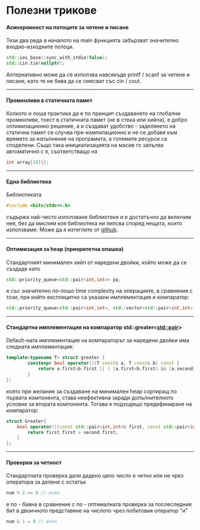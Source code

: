 # Полезни трикове

#### Асинхронност на потоците за четене и писане

Тези два реда в началото на main функцията забързват значително входно-изходните потоци.
```c++
std::ios_base::sync_with_stdio(false);
std::cin.tie(nullptr);
```
Алтернативно може да се използва навсякъде printf / scanf за четене и писане, като те не бива да се смесват със cin / cout.

---

#### Променливи в статичната памет
Колкото и лоша практика да е по принцип създаването на глобални променливи, тоест в статичната памет (не в стека или хийпа), е добро оптимизационно решение, а и създават удобство - заделянето на статична памет се случва пре-компилационно и не се добавя към времето за изпълнение на програмата, а големите ресурси са споделени.
Също така инициализацията на масив го запълва автоматично с `0`, съответстващо на
```c++
int array[10]{};
```

---

#### Една библиотека
Библиотеката 
```c++
#include <bits/stdc++.h>
```
съдържа най-често използване библиотеки и е достатъчно да включим нея, без да мислим коя библиотека ни липсва според нещата, които използваме. Може да я изтеглите от [github](<https://github.com/tekfyl/bits-stdc-.h-for-mac/blob/master/stdc%2B%2B.h>).

---

#### Оптимизация за heap (приоритетна опашка)
Стандартният минимален хийп от наредени двойки, който може да се създаде като
```c++
std::priority_queue<std::pair<int,int>> pq;
```
е със значително по-лошо time complexity на операциите, в сравнения с този, при който експлицитно са указани имплементация и компаратор:
```c++
std::priority_queue<std::pair<int,int>, std::vector<std::pair<int,int>, std::greater<std::pair<int,int>>> pq;
```

---

#### Стандартна имплементация на компаратор std::greater<<std::pair>>
Default-ната имплементация на компараторът за наредени двойки има следната имплементация:
```c++
template<typename T> struct greater {
        constexpr bool operator()(T const& a, T const& b) const {
            return a.first>b.first || ( (a.first<b.first) && (a.second>b.second));
        }
};
```
която при желание за създаване на минимален heap сортиращ по първата компонента, става неефективна заради допълнителното условие за втората компонента. Тогава е подходящо предефиниране на компаратор:
```c++
struct Greater{
    bool operator()(const std::pair<int,int>& first, const std::pair<int,int>& second ) const {
        return first.first > second.first;
    }
};
```

---

#### Проверки за четност
Стандартната проверка дали дадено цяло число е четно или не чрез оператора за делене с остатък
```c++
num % 2 == 0 // even
```
е по - бавна в сравнение с по - оптималната проверка за послеследния бит в двоичното представяне на числото чрез побитовия оператор "и"
```c++
num & 1 = 0 // even
```

